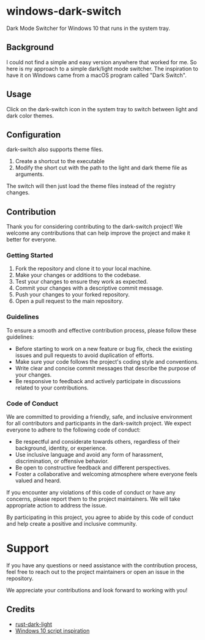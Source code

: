 # windows-dark-switch

Dark Mode Switcher for Windows 10 that runs in the system tray.

## Background

I could not find a simple and easy version anywhere that worked for me. So here is my approach to a simple dark/light mode switcher. The inspiration to have it on Windows came from a macOS program called "Dark Switch".

## Usage

Click on the dark-switch icon in the system tray to switch between light and dark color themes.

## Configuration

dark-switch also supports theme files.

1. Create a shortcut to the executable
2. Modify the short cut with the path to the light and dark theme file as arguments.

The switch will then just load the theme files instead of the registry changes.

## Contribution

Thank you for considering contributing to the dark-switch project! We welcome any contributions that can help improve the project and make it better for everyone.

### Getting Started

1. Fork the repository and clone it to your local machine.
2. Make your changes or additions to the codebase.
3. Test your changes to ensure they work as expected.
4. Commit your changes with a descriptive commit message.
5. Push your changes to your forked repository.
6. Open a pull request to the main repository.

### Guidelines

To ensure a smooth and effective contribution process, please follow these guidelines:

- Before starting to work on a new feature or bug fix, check the existing issues and pull requests to avoid duplication of efforts.
- Make sure your code follows the project's coding style and conventions.
- Write clear and concise commit messages that describe the purpose of your changes.
- Be responsive to feedback and actively participate in discussions related to your contributions.

### Code of Conduct

We are committed to providing a friendly, safe, and inclusive environment for all contributors and participants in the dark-switch project. We expect everyone to adhere to the following code of conduct:

- Be respectful and considerate towards others, regardless of their background, identity, or experience.
- Use inclusive language and avoid any form of harassment, discrimination, or offensive behavior.
- Be open to constructive feedback and different perspectives.
- Foster a collaborative and welcoming atmosphere where everyone feels valued and heard.

If you encounter any violations of this code of conduct or have any concerns, please report them to the project maintainers. We will take appropriate action to address the issue.

By participating in this project, you agree to abide by this code of conduct and help create a positive and inclusive community.

# Support

If you have any questions or need assistance with the contribution process, feel free to reach out to the project maintainers or open an issue in the repository.

We appreciate your contributions and look forward to working with you!

## Credits

* [rust-dark-light](https://github.com/frewsxcv/rust-dark-light)
* [Windows 10 script inspiration](https://sumitkp.medium.com/how-to-enable-dark-mode-with-shortcut-on-windows-10-2571c53aed5f)